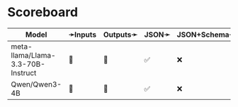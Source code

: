 # Scoreboard

| Model                             | ➛Inputs   | Outputs➛   | JSON➛   | JSON+Schema➛   | Chat | Streaming | Tools | Batch | Seed | Files | Citations | Thinking |
| --------------------------------- | --------- | ---------- | ------- | -------------- | ---- | --------- | ----- | ----- | ---- | ----- | --------- | -------- |
| meta-llama/Llama-3.3-70B-Instruct | 💬        | 💬         | ✅      | ❌             | ✅   | ✅        | 💨    | ❌    | ✅   | ❌    | ❌        | ❌       |
| Qwen/Qwen3-4B                     | 💬        | 💬         | ✅      | ❌             | ✅   | ✅        | 💨    | ❌    | ✅   | ❌    | ❌        | ✅       |
